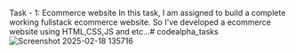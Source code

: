 Task - 1:
Ecommerce website
In this task, I am assigned to build a complete working fullstack ecommerce website. So I've developed a ecommerce website using HTML,CSS,JS and etc...# codealpha_tasks
![Screenshot 2025-02-18 135716](https://github.com/user-attachments/assets/a1fad684-4922-42c6-b921-d55f87e19858)

